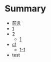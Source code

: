 # Summary

* [前言](README.md)
* [1](1.md)
* 2
   * [1](2/1.md)
* [c1](c1)
   * [1-1](c1/1-1.md)
* test

